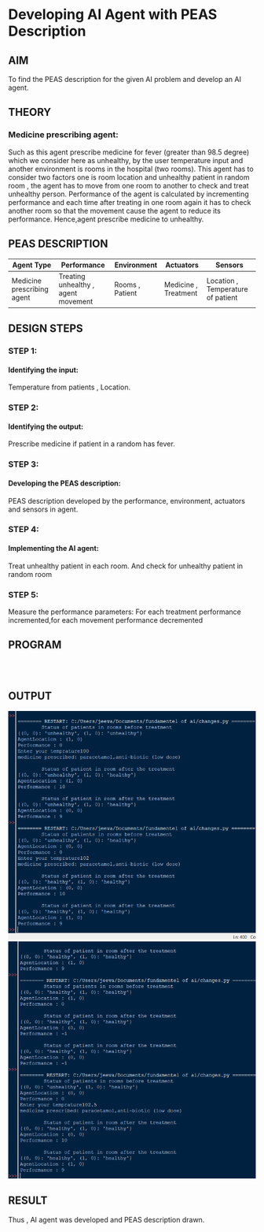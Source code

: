 # Developing AI Agent with PEAS Description

## AIM

To find the PEAS description for the given AI problem and develop an AI agent.

## THEORY
### Medicine prescribing agent:
Such as this agent prescribe medicine for fever (greater than 98.5 degree) which we consider here as unhealthy, by the user temperature input and another environment is rooms in the hospital (two rooms).
This agent has to consider two factors one is room location and unhealthy patient in random room , the agent has to move from one room to another to check and treat unhealthy person.
Performance of the agent is calculated by incrementing performance and each time after treating in one room again it has to check another room so that the movement cause the agent to reduce its performance.
Hence,agent prescribe medicine to unhealthy.

## PEAS DESCRIPTION

Agent Type  | Performance | Environment | Actuators | Sensors |
------------- | ------------- | ------------- | ------------- | -------------- |
 | Medicine prescribing agent | Treating unhealthy , agent movement | Rooms , Patient | Medicine , Treatment| Location , Temperature of patient |


## DESIGN STEPS
### STEP 1:
#### Identifying the input:
Temperature from patients , Location.

### STEP 2:
#### Identifying the output: 
Prescribe medicine if patient in a random has fever.

### STEP 3:
#### Developing the PEAS description:
PEAS description developed by the performance, environment, actuators and sensors in agent.
### STEP 4:
#### Implementing the AI agent:
Treat unhealthy patient in each room. And check for unhealthy patient in random room

### STEP 5:
Measure the performance parameters:
For each treatment performance incremented,for each movement performance decremented

## PROGRAM
```



```

## OUTPUT
![output1](outt1.png)
![output2](outtt2.png)


## RESULT
Thus , AI agent was developed and PEAS description drawn.

